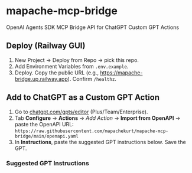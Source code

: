 # mapache-mcp-bridge
OpenAI Agents SDK MCP Bridge API for ChatGPT Custom GPT Actions

## Deploy (Railway GUI)
1. New Project → Deploy from Repo → pick this repo.
2. Add Environment Variables from `.env.example`.
3. Deploy. Copy the public URL (e.g., https://mapache-bridge.up.railway.app). Confirm `/healthz`.

## Add to ChatGPT as a Custom GPT Action
1. Go to [chatgpt.com/gpts/editor](https://chatgpt.com/gpts/editor) (Plus/Team/Enterprise).  
2. Tab **Configure** → **Actions** → *Add Action* → **Import from OpenAPI** → paste the OpenAPI URL: `https://raw.githubusercontent.com/mapachekurt/mapache-mcp-bridge/main/openapi.yaml`
3. In **Instructions**, paste the suggested GPT instructions below. Save the GPT.

### Suggested GPT Instructions
